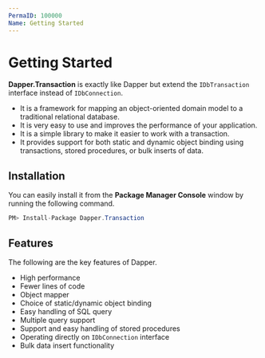 ```yaml
---
PermaID: 100000
Name: Getting Started
---
```


# Getting Started

**Dapper.Transaction** is exactly like Dapper but extend the `IDbTransaction` interface instead of `IDbConnection`.

 - It is a framework for mapping an object-oriented domain model to a traditional relational database.
 - It is very easy to use and improves the performance of your application.
 - It is a simple library to make it easier to work with a transaction. 
 - It provides support for both static and dynamic object binding using transactions, stored procedures, or bulk inserts of data.

## Installation

You can easily install it from the **Package Manager Console** window by running the following command.

```csharp
PM> Install-Package Dapper.Transaction
```

## Features

The following are the key features of Dapper.

 - High performance
 - Fewer lines of code
 - Object mapper
 - Choice of static/dynamic object binding
 - Easy handling of SQL query
 - Multiple query support
 - Support and easy handling of stored procedures
 - Operating directly on `IDbConnection` interface
 - Bulk data insert functionality
